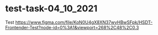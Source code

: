 # test-task-04_10_2021
Test
https://www.figma.com/file/KoN0U4gX8XN37wvHBwSFpk/HSDT-Frontender-Test?node-id=0%3A1&viewport=268%2C48%2C0.3
